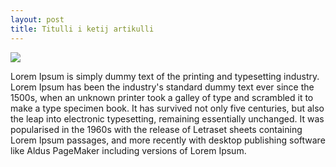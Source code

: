 ```yaml
---
layout: post
title: Titulli i ketij artikulli
---
```


<img src="http://i.imgur.com/PMtWEpg.jpg" />

Lorem Ipsum is simply dummy text of the printing and typesetting industry. Lorem Ipsum has been the industry's standard dummy
text ever since the 1500s, when an unknown printer took a galley of type and scrambled it to make a type specimen book.
It has survived not only five centuries, but also the leap into electronic typesetting, remaining essentially unchanged.
It was popularised in the 1960s with the release of Letraset sheets containing Lorem Ipsum passages, and more recently with
desktop publishing software like Aldus PageMaker including versions of Lorem Ipsum.
